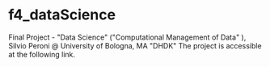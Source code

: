 # f4_dataScience
Final Project - "Data Science" ("Computational Management of Data" ), Silvio Peroni @ University of Bologna, MA "DHDK"  The project is accessible at the following link.

